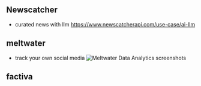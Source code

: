## Newscatcher
- curated news with llm
https://www.newscatcherapi.com/use-case/ai-llm


## meltwater
- track your own social media
![Meltwater Data Analytics screenshots](https://images.prismic.io/meltwater-site/fcc20b42-4ecf-402d-91c3-8a8de0aeefcb_Data+Analytics-1080x674.png?q=90&&w=1920&dpr=1)
## factiva
